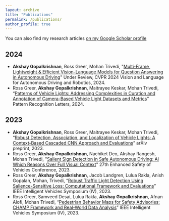 ```yaml
---
layout: archive
title: "Publications"
permalink: /publications/
author_profile: true
---
```


You can also find my research articles [on my Google Scholar profile](https://scholar.google.com/citations?user=YStWLX8AAAAJ&hl=en)

## 2024
* **Akshay Gopalkrishnan**, Ross Greer, Mohan Trivedi, "[Multi-Frame, Lightweight & Efficient Vision-Language Models for Question Answering in Autonomous Driving](https://arxiv.org/abs/2403.19838)" Under Review, CVPR 2024 Vision and Language for Autonomous Driving and Robotics, 2024.
* Ross Greer, **Akshay Gopalkrishnan**, Maitrayee Keskar, Mohan Trivedi, “[Patterns of Vehicle Lights: Addressing Complexities in Curation and Annotation of Camera-Based Vehicle Light Datasets and Metrics](https://www.sciencedirect.com/science/article/pii/S0167865524000047)” Pattern Recognition Letters, 2024.

## 2023
* **Akshay Gopalkrishnan**, Ross Greer, Maitrayee Keskar, Mohan Trivedi, “[Robust Detection, Association, and Localization of Vehicle Lights: A Context-Based Cascaded CNN Approach and Evaluations](https://arxiv.org/abs/2307.14521)” arXiv preprint, 2023.
* Ross Greer, **Akshay Gopalkrishnan**, Nachiket Deo, Akshay Rangesh, Mohan Trivedi, "[Salient Sign Detection in Safe Autonomous Driving: AI Which Reasons Over Full Visual Context](https://arxiv.org/abs/2301.05804)" 27th Enhanced Safety of Vehicles Conference, 2023.
* Ross Greer, **Akshay Gopalkrishnan**, Jacob Landgren, Lulua Rakla, Anish Gopalan, Mohan, Trivedi, “[Robust Traffic Light Detection Using Salience-Sensitive Loss: Computational Framework and Evaluations](https://ieeexplore.ieee.org/document/10186624)” IEEE Intelligent Vehicles Symposium (IV), 2023.
* Ross Greer, Samveed Desai, Lulua Rakla, **Akshay Gopalkrishnan**, Afnan Alofi, Mohan Trivedi, “[Pedestrian Behavior Maps for Safety Advisories: CHAMP Framework and Real-World Data Analysis](https://ieeexplore.ieee.org/document/10186648)” IEEE Intelligent Vehicles Symposium (IV), 2023.


